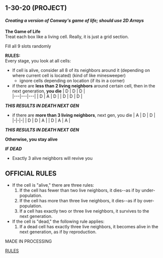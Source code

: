 ## 1-30-20 (PROJECT)
#### *Creating a version of Conway's game of life; should use 2D Arrays*


**The Game of Life**  
Treat each box like a living cell. Really, it is just a grid section.


Fill all 9 slots randomly

**RULES:**  
Every stage, you look at all cells:
+ If cell is alive, consider all 8 of its neighbors around it (depending on where current cell is located) (kind of like minesweeper)
  + ignore cells depending on location (if its in a corner)
+ if there are **less than 2 living neighbors** around certain cell, then in the next generation, **you die**
| D | D | D |    
|---|---|---|
| D | A | D |
| D | D | D |

***THIS RESULTS IN DEATH NEXT GEN***

+ if there are **more than 3 living neighbors**, next gen, you die
| A | D | D |    
|-|-|-|
| D | D | A |
| D | A | A |

***THIS RESULTS IN DEATH NEXT GEN***

**Otherwise, you stay alive**


***IF DEAD***
+ Exactly 3 alive neighbors will revive you


## OFFICIAL RULES
<ul>
<li>If the cell is "alive," there are three rules:

<ol>
<li>If the cell has fewer than two live neighbors, it dies--as if by under-population.
<li>If the cell has more than three live neighbors, it dies--as if by over-population.
<li>If a cell has exactly two or three live neighbors, it survives to the next generation.
</ol>
</li>
<li>If the cell is "dead," the following rule applies:

<ol>
<li>If a dead cell has exactly three live neighbors, it becomes alive in the next generation, as if by reproduction.</li>
</ol>
</li>
</ul>


MADE IN PROCESSING

[RULES](https://www.cs.utexas.edu/~nclement/aces/javaII/5-two-dimensional-arrays.html)
